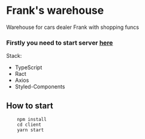 <!-- @format -->

# Frank's warehouse

Warehouse for cars dealer Frank with shopping funcs

### Firstly you need to start server [here](https://github.com/hajzeer/frank-cars-warehouses-server)

Stack:

- TypeScript
- Ract
- Axios
- Styled-Components

## How to start

```
    npm install
    cd client
    yarn start
```
